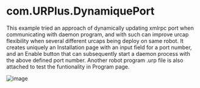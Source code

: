 # com.URPlus.DynamiquePort
This example tried an approach of dynamically updating xmlrpc port when communicating with daemon program, and with such can improve urcap flexibility when several different urcaps being deploy on same robot.
It creates uniquely an Installation page with an input field for a port number, and an Enable button that can subsequently start a daemon process with the above defined port number.
Another robot program .urp file is also attached to test the funtionality in Program page.

![image](https://user-images.githubusercontent.com/64196646/191453502-8c8b7786-c0b8-42ae-b11a-3ec75a178310.png)
